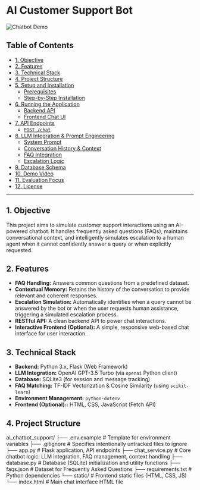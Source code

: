 # AI Customer Support Bot

![Chatbot Demo](https://via.placeholder.com/600x300?text=Chatbot+Screenshot+or+Demo+GIF)

## Table of Contents

- [1. Objective](#1-objective)
- [2. Features](#2-features)
- [3. Technical Stack](#3-technical-stack)
- [4. Project Structure](#4-project-structure)
- [5. Setup and Installation](#5-setup-and-installation)
  - [Prerequisites](#prerequisites)
  - [Step-by-Step Installation](#step-by-step-installation)
- [6. Running the Application](#6-running-the-application)
  - [Backend API](#backend-api)
  - [Frontend Chat UI](#frontend-chat-ui)
- [7. API Endpoints](#7-api-endpoints)
  - [`POST /chat`](#post-chat)
- [8. LLM Integration & Prompt Engineering](#8-llm-integration--prompt-engineering)
  - [System Prompt](#system-prompt)
  - [Conversation History & Context](#conversation-history--context)
  - [FAQ Integration](#faq-integration)
  - [Escalation Logic](#escalation-logic)
- [9. Database Schema](#9-database-schema)
- [10. Demo Video](#10-demo-video)
- [11. Evaluation Focus](#11-evaluation-focus)
- [12. License](#12-license)

---

## 1. Objective

This project aims to simulate customer support interactions using an AI-powered chatbot. It handles frequently asked questions (FAQs), maintains conversational context, and intelligently simulates escalation to a human agent when it cannot confidently answer a query or when explicitly requested.

## 2. Features

*   **FAQ Handling:** Answers common questions from a predefined dataset.
*   **Contextual Memory:** Retains the history of the conversation to provide relevant and coherent responses.
*   **Escalation Simulation:** Automatically identifies when a query cannot be answered by the bot or when the user requests human assistance, triggering a simulated escalation process.
*   **RESTful API:** A clean backend API to power chat interactions.
*   **Interactive Frontend (Optional):** A simple, responsive web-based chat interface for user interaction.

## 3. Technical Stack

*   **Backend:** Python 3.x, Flask (Web Framework)
*   **LLM Integration:** OpenAI GPT-3.5 Turbo (via `openai` Python client)
*   **Database:** SQLite3 (for session and message tracking)
*   **FAQ Matching:** TF-IDF Vectorization & Cosine Similarity (using `scikit-learn`)
*   **Environment Management:** `python-dotenv`
*   **Frontend (Optional)::** HTML, CSS, JavaScript (Fetch API)

## 4. Project Structure
ai_chatbot_support/
├── .env.example # Template for environment variables
├── .gitignore # Specifies intentionally untracked files to ignore
├── app.py # Flask application, API endpoints
├── chat_service.py # Core chatbot logic: LLM integration, FAQ management, context handling
├── database.py # Database (SQLite) initialization and utility functions
├── faqs.json # Dataset for Frequently Asked Questions
├── requirements.txt # Python dependencies
└── static/ # Frontend static files (HTML, CSS, JS)
└── index.html # Main chat interface HTML file
